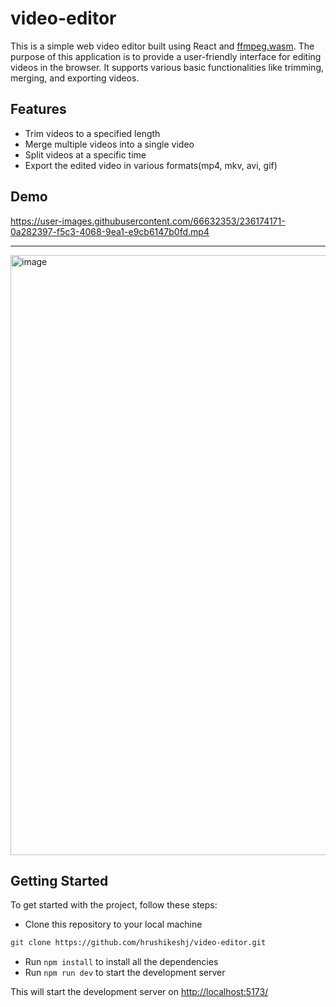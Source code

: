 # video-editor
This is a simple web video editor built using React and [ffmpeg.wasm](https://github.com/ffmpegwasm/ffmpeg.wasm). The purpose of this application is to provide a user-friendly interface for editing videos in the browser. It supports various basic functionalities like trimming, merging, and exporting videos.

## Features
- Trim videos to a specified length
- Merge multiple videos into a single video
- Split videos at a specific time
- Export the edited video in various formats(mp4, mkv, avi, gif)

## Demo

https://user-images.githubusercontent.com/66632353/236174171-0a282397-f5c3-4068-9ea1-e9cb6147b0fd.mp4

--------------------------------------------------------------

<img width="960" alt="image" src="https://user-images.githubusercontent.com/66632353/236167875-ab8ae2f8-5772-4a73-94b0-d07e1a72e805.png">

## Getting Started
To get started with the project, follow these steps:

- Clone this repository to your local machine
```bash
git clone https://github.com/hrushikeshj/video-editor.git
```
- Run `npm install` to install all the dependencies
- Run `npm run dev` to start the development server

This will start the development server on [http://localhost:5173/](http://localhost:5173/)
